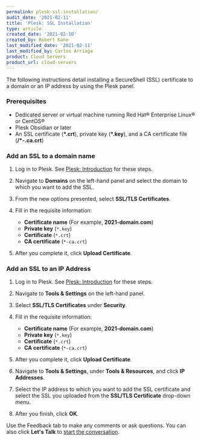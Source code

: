 ```yaml
---
permalink: plesk-ssl-installation/
audit_date: '2021-02-11'
title: 'Plesk: SSL Installation'
type: article
created_date: '2021-02-10'
created_by: Robert Kane
last_modified_date: '2021-02-11'
last_modified_by: Carlos Arriaga
product: Cloud Servers
product_url: cloud-servers
---
```


The following instructions detail installing a SecureShell (SSL) certificate to a domain or an IP 
address by using the Plesk panel.


### Prerequisites 

 - Dedicated server or virtual machine running Red Hat&reg; Enterprise Linux&reg; or CentOS&reg;
 - Plesk Obsidian or later
 - An SSL certificate (**\*.crt**), private key (**\*.key**), and a CA certificate file (**/*-.ca.crt**)


### Add an SSL to a domain name 

1. Log in to Plesk. See [Plesk: Introduction](/support/how-to/plesk-introduction) for these steps.

2. Navigate to **Domains** on the left-hand panel and select the domain to which you want to 
   add the SSL.

3. From the new options presented, select **SSL/TLS Certificates**.

4. Fill in the requisite information:

    - **Certificate name** (For example, **2021-domain.com**)
    - **Private key** (`*.key`)
    - **Certificate** (`*.crt`)
    - **CA certificate** (`*-ca.crt`)

5. After you complete it, click **Upload Certificate**.

### Add an SSL to an IP Address

1. Log in to Plesk. See [Plesk: Introduction](support/how-to/plesk-introduction) for these steps.

2. Navigate to **Tools & Settings** on the left-hand panel.

3. Select **SSL/TLS Certificates** under **Security**.

4. Fill in the requisite information:

    - **Certificate name** (For example, **2021-domain.com**)
    - **Private key** (`*.key`)
    - **Certificate** (`*.crt`)
    - **CA certificate** (`*-ca.crt`)
    
5. After you complete it, click **Upload Certificate**.

6. Navigate to **Tools & Settings**, under **Tools & Resources**, and click **IP Addresses**.

7. Select the IP address to which you want to add the SSL certificate and select the SSL you uploaded from 
   the **SSL/TLS Certificate** drop-down menu.

8. After you finish, click **OK**.

Use the Feedback tab to make any comments or ask questions. You can also click
**Let's Talk** to [start the conversation](https://www.rackspace.com/). 
